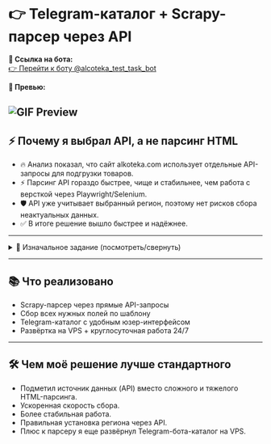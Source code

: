 # 👉 Telegram-каталог + Scrapy-парсер через API

**🔗 Ссылка на бота:**  
[👉 Перейти к боту @alcoteka_test_task_bot](https://t.me/alcoteka_test_task_bot)

**🎥 Превью:**  

![GIF Preview](/demo_tg.gif)
---

## ⚡ Почему я выбрал API, а не парсинг HTML

- 🔥 Анализ показал, что сайт alkoteka.com использует отдельные API-запросы для подгрузки товаров.
- ⚡ Парсинг API гораздо быстрее, чище и стабильнее, чем работа с версткой через Playwright/Selenium.
- 🛡️ API уже учитывает выбранный регион, поэтому нет рисков сбора неактуальных данных.
- ✅ В итоге решение вышло быстрее и надёжнее.

---

<details>
<summary>📅 Изначальное задание (посмотреть/свернуть)</summary>


Задача:
- Используя Scrapy, собрать товары с alkoteka.com из категорий (минимум 3, по 100+ товаров).
- Учитывать регион (Краснодар).
- Создать JSON со строго определённым шаблоном данных.
- Плюсом будет: прокси, middleware, ООП.
<details>
<summary>Полный текст</summary>

Используя фреймворк Scrapy необходимо написать парсер для получения информации о товарах интернет-магазина из списка категорий по заранее заданному шаблону, информация должна быть структурирована в виде словарей согласно формату выходных данных и сохранена в файл формата json.
На вход подается список категорий в виде ссылок (минимум 3), с количеством товаров от 100 штук на категорию
на сайте alkoteka.com (Например: https://alkoteka.com/catalog/slaboalkogolnye-napitki-2)
Обязательно осуществлять сбор данных с учетом выбранного региона для парсинга - Краснодар
По возможности для получения информации добавить возможность использовать подключение через прокси

Входные данные
Изменяемый список ссылок на категории, можно выполнить в одном из двух вариантов:
		В виде константной переменной формата: START_URLS = ["url_1", "url_2", ..., "url_3"]
		В виде отдельного файла, который будет содержать список ссылок в произвольном формате

Выходные данные
Формат выходных данных для одного товара:
Это общий шаблон формата данных, и он не учитывает особенности сайта, выбранного для задания, если вы не смогли найти какие-то данные во время анализа сайта, все поля все равно должны быть собраны согласно стандартным значениям, так как являются обязательными для корректной проверки.
		{
		    "timestamp": int,  # Дата и время сбора товара в формате timestamp.
		    "RPC": "str",  # Уникальный код товара.
		    "url": "str",  # Ссылка на страницу товара.
		    "title": "str",  # Заголовок/название товара (! Если в карточке товара указан цвет или объем, но их нет в названии, необходимо добавить их в title в формате: "{Название}, {Цвет или Объем}").
		    "marketing_tags": ["str"],  # Список маркетинговых тэгов, например: ['Популярный', 'Акция', 'Подарок']. Если тэг представлен в виде изображения собирать его не нужно.
		    "brand": "str",  # Бренд товара.
		    "section": ["str"],  # Иерархия разделов, например: ['Игрушки', 'Развивающие и интерактивные игрушки', 'Интерактивные игрушки'].
		    "price_data": {
		        "current": float,  # Цена со скидкой, если скидки нет то = original.
		        "original": float,  # Оригинальная цена.
		        "sale_tag": "str"  # Если есть скидка на товар то необходимо вычислить процент скидки и записать формате: "Скидка {discount_percentage}%".
		    },
		    "stock": {
		        "in_stock": bool,  # Есть товар в наличии в магазине или нет.
		        "count": int  # Если есть возможность получить информацию о количестве оставшегося товара в наличии, иначе 0.
		    },
		    "assets": {
		        "main_image": "str",  # Ссылка на основное изображение товара.
		        "set_images": ["str"],  # Список ссылок на все изображения товара.
		        "view360": ["str"],  # Список ссылок на изображения в формате 360.
		        "video": ["str"]  # Список ссылок на видео/видеообложки товара.
		    },
		    "metadata": {
		        "__description": "str",  # Описание товара
		        "KEY": "str",
		        "KEY": "str",
		        "KEY": "str"
		        # Также в metadata необходимо добавить все характеристики товара которые могут быть на странице.
		        # Например: Артикул, Код товара, Цвет, Объем, Страна производитель и т.д.
		        # Где KEY - наименование характеристики.
		    }
		    "variants": int,  # Кол-во вариантов у товара в карточке (За вариант считать только цвет или объем/масса. Размер у одежды или обуви варинтами не считаются).
		}

Ожидаемый результат
        Результатом выполненного задания ожидается парсер который можно запустить командой
		scrapy crawl spider_name -O result.json
После отработки парсера должен быть результирующий файл с собранными данными товаров по заданным категориям в формате, установленным согласно выходным данным.
Плюсом будет использование прокси (хотя бы прокидывание в запросы бесплатных прокси)
Плюсом будет сбор данных по заданному региону (могут отличаться цены, наличие и прочие данные для сайта)
Чем больше навыков Вы продемонстрируете в тестовом задании, тем лучше. (ООП/прокси/middleware)


</details>
</details>

---

## 📚 Что реализовано

- Scrapy-парсер через прямые API-запросы
- Сбор всех нужных полей по шаблону
- Telegram-каталог с удобным юзер-интерфейсом
- Развёртка на VPS + круглосуточная работа 24/7

---

## 🛠️ Чем моё решение лучше стандартного

- Подметил источник данных (API) вместо сложного и тяжелого HTML-парсинга.
- Ускоренная скорость сбора.
- Более стабильная работа.
- Правильная установка региона через API.
- Плюс к парсеру я еще развёрнул Telegram-бота-каталог на VPS.

